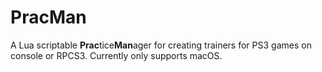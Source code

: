 # PracMan
A Lua scriptable **Prac**tice**Man**ager for creating trainers for PS3 games on console or RPCS3. 
Currently only supports macOS.
